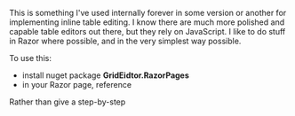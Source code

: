 This is something I've used internally forever in some version or another for implementing inline table editing. I know there are much more polished and capable table editors out there, but they rely on JavaScript. I like to do stuff in Razor where possible, and in the very simplest way possible.

To use this:
- install nuget package **GridEidtor.RazorPages**
- in your Razor page, reference 

Rather than give a step-by-step
